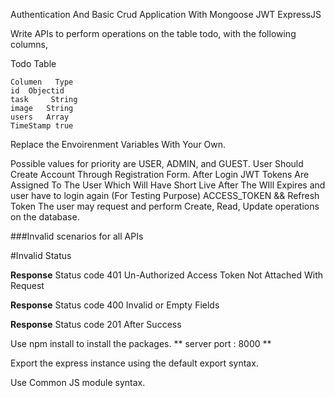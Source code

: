 Authentication And Basic Crud Application With Mongoose JWT ExpressJS

Write APIs to perform operations on the table todo, with the following columns,

Todo Table
```
Columen   Type
id	Objectid
task	 String
image	String
users	Array
TimeStamp true

```
Replace the Envoirenment Variables With Your Own.


Possible values for priority are USER, ADMIN, and GUEST.
User Should Create Account Through Registration Form.
After Login JWT Tokens Are Assigned To The User Which Will Have Short Live After The WIll Expires and user have to login again (For Testing Purpose)
ACCESS_TOKEN && Refresh Token 
The user may request and perform Create, Read, Update operations on the database.


###Invalid scenarios for all APIs

#Invalid Status

**Response**
Status code
401
Un-Authorized
Access Token Not Attached With Request

**Response**
Status code
400
Invalid or Empty Fields

**Response**
Status code
201
After Success 




Use npm install to install the packages.
** server port : 8000 **

Export the express instance using the default export syntax.

Use Common JS module syntax.
